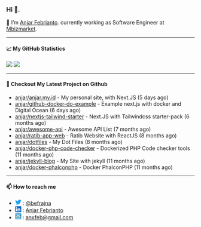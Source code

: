 ### Hi 👋.

 🔭 I’m [Anjar Febrianto](https://www.anjar.my.id). currently working as Software Engineer at [Mbizmarket](https://www.mbizmarket.co.id). 

[]() 

---


#### 📈 My GitHub Statistics
<img src="https://github-readme-stats.vercel.app/api?username=anjar&show_icons=true&count_private=true&hide=contribs&cache_seconds=86400&theme=vision-friendly-dark&hide_title=true">

<img src="https://github-readme-stats.vercel.app/api/top-langs/?username=anjar&layout=compact&count=8&cache_seconds=86400&theme=vision-friendly-dark&hide=html,css">


---

#### 👷 Checkout My Latest Project on Github

- [anjar/anjar.my.id](https://github.com/anjar/anjar.my.id) - My personal site, with Next.JS (5 days ago)
- [anjar/github-docker-do-example](https://github.com/anjar/github-docker-do-example) - Example next.js with docker and Digital Ocean (6 days ago)
- [anjar/nextjs-tailwind-starter](https://github.com/anjar/nextjs-tailwind-starter) - Next.JS with Tailwindcss starter-pack (6 months ago)
- [anjar/awesome-api](https://github.com/anjar/awesome-api) - Awesome API List (7 months ago)
- [anjar/ratib-app-web](https://github.com/anjar/ratib-app-web) - Ratib Website with ReactJS (8 months ago)
- [anjar/dotfiles](https://github.com/anjar/dotfiles) - My Dot Files (8 months ago)
- [anjar/docker-php-code-checker](https://github.com/anjar/docker-php-code-checker) - Dockerized PHP Code checker tools (11 months ago)
- [anjar/jekyll-blog](https://github.com/anjar/jekyll-blog) - My Site with jekyll (11 months ago)
- [anjar/docker-phalconphp](https://github.com/anjar/docker-phalconphp) - Docker PhalconPHP (11 months ago)


---
#### 📫 How to reach me
[](https://www.linkedin.com/in/anjar-febrianto/)

- <img  alt="Anjar Febrianto | Twitter"  width="16px"  src="https://raw.githubusercontent.com/anjar/anjar/master/assets/twitter.svg" /> : [@befrajna](https://twitter.com/befrajna)
- <img  alt="Anjar Febrianto | Linkedin"  width="16px" src="https://raw.githubusercontent.com/anjar/anjar/master/assets/linkedin.svg" /> : [Anjar Febrianto](https://www.linkedin.com/in/anjar-febrianto/)
- <img  alt="Anjar Febrianto | Email"  width="16px" src="https://raw.githubusercontent.com/anjar/anjar/master/assets/email-icon.svg" /> : [anxfeb@gmail.com](mailto://anxfeb@gmail.com)


